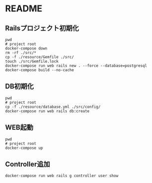 # README

## Railsプロジェクト初期化
```
pwd
# project root
docker-compose down
rm -rf ./src/*
cp -f ./resource/Gemfile ./src/
touch ./src/Gemfile.lock
docker-compose run web rails new . --force --database=postgresql
docker-compose build --no-cache
```

## DB初期化
```
pwd
# project root
cp -f ./resource/database.yml ./src/config/
docker-compose run web rails db:create
```
## WEB起動
```
pwd
# project root
docker-compose up

```

## Controller追加
```
docker-compose run web rails g controller user show
```
